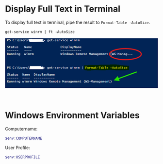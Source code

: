 # Display Full Text in Terminal

To display full text in terminal, pipe the result to `Format-Table -AutoSize`.

```
get-service winrm | ft -AutoSize
```

![Sample](https://github.com/franco-on-git/Images/blob/main/Scripts-and-Commands/Full_Text.png)

<br>

# Windows Environment Variables
Computername:
```powershell
$env:COMPUTERNAME
```

User Profile:
```powershell
$env:USERPROFILE
```